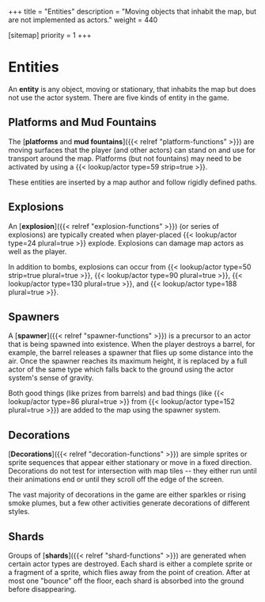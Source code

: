 +++
title = "Entities"
description = "Moving objects that inhabit the map, but are not implemented as actors."
weight = 440

[sitemap]
priority = 1
+++

# Entities

An **entity** is any object, moving or stationary, that inhabits the map but does not use the actor system. There are five kinds of entity in the game.

## Platforms and Mud Fountains

The [**platforms** and **mud fountains**]({{< relref "platform-functions" >}}) are moving surfaces that the player (and other actors) can stand on and use for transport around the map. Platforms (but not fountains) may need to be activated by using a {{< lookup/actor type=59 strip=true >}}.

These entities are inserted by a map author and follow rigidly defined paths.

## Explosions

An [**explosion**]({{< relref "explosion-functions" >}}) (or series of explosions) are typically created when player-placed {{< lookup/actor type=24 plural=true >}} explode. Explosions can damage map actors as well as the player.

In addition to bombs, explosions can occur from {{< lookup/actor type=50 strip=true plural=true >}}, {{< lookup/actor type=90 plural=true >}}, {{< lookup/actor type=130 plural=true >}}, and  {{< lookup/actor type=188 plural=true >}}.

## Spawners

A [**spawner**]({{< relref "spawner-functions" >}}) is a precursor to an actor that is being spawned into existence. When the player destroys a barrel, for example, the barrel releases a spawner that flies up some distance into the air. Once the spawner reaches its maximum height, it is replaced by a full actor of the same type which falls back to the ground using the actor system's sense of gravity.

Both good things (like prizes from barrels) and bad things (like {{< lookup/actor type=86 plural=true >}} from {{< lookup/actor type=152 plural=true >}}) are added to the map using the spawner system.

## Decorations

[**Decorations**]({{< relref "decoration-functions" >}}) are simple sprites or sprite sequences that appear either stationary or move in a fixed direction. Decorations do not test for intersection with map tiles -- they either run until their animations end or until they scroll off the edge of the screen.

The vast majority of decorations in the game are either sparkles or rising smoke plumes, but a few other activities generate decorations of different styles.

## Shards

Groups of [**shards**]({{< relref "shard-functions" >}}) are generated when certain actor types are destroyed. Each shard is either a complete sprite or a fragment of a sprite, which flies away from the point of creation. After at most one "bounce" off the floor, each shard is absorbed into the ground before disappearing.
